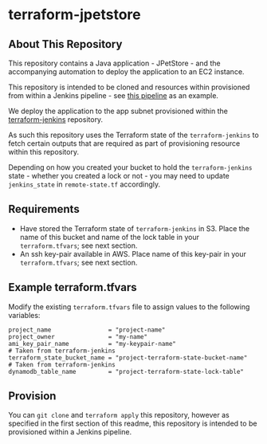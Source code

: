 # terraform-jpetstore

## About This Repository
This repository contains a Java application - JPetStore - and the accompanying automation to deploy the application to an EC2 instance.

This repository is intended to be cloned and resources within provisioned from within a Jenkins pipeline - see [this pipeline](https://github.com/AK7Z/terraform-jenkins/blob/main/files/Jenkinsfile) as an example.

We deploy the application to the app subnet provisioned within the [terraform-jenkins](https://github.com/AK7Z/terraform-jenkins) repository.

As such this repository uses the Terraform state of the `terraform-jenkins` to fetch certain outputs that are required as part of provisioning resource within this repository.

Depending on how you created your bucket to hold the `terraform-jenkins` state - whether you created a lock or not - you may need to update `jenkins_state` in `remote-state.tf` accordingly.

## Requirements

* Have stored the Terraform state of `terraform-jenkins` in S3. Place the name of this bucket and name of the lock table in your `terraform.tfvars`; see next section.
* An ssh key-pair available in AWS. Place name of this key-pair in your `terraform.tfvars`; see next section.

## Example terraform.tfvars

Modify the existing `terraform.tfvars` file to assign values to the following variables:
```
project_name                = "project-name"
project_owner               = "my-name"
ami_key_pair_name           = "my-keypair-name"
# Taken from terraform-jenkins
terraform_state_bucket_name = "project-terraform-state-bucket-name"
# Taken from terraform-jenkins
dynamodb_table_name         = "project-terraform-state-lock-table"
```

## Provision

You can `git clone` and `terraform apply` this repository, however as specified in the first section of this readme, this repository is intended to be provisioned within a Jenkins pipeline.

